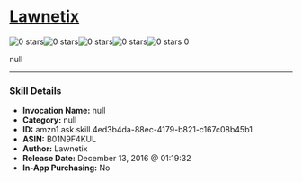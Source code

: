 # [Lawnetix](http://alexa.amazon.com/#skills/amzn1.ask.skill.4ed3b4da-88ec-4179-b821-c167c08b45b1)
![0 stars](../../images/ic_star_border_black_18dp_1x.png)![0 stars](../../images/ic_star_border_black_18dp_1x.png)![0 stars](../../images/ic_star_border_black_18dp_1x.png)![0 stars](../../images/ic_star_border_black_18dp_1x.png)![0 stars](../../images/ic_star_border_black_18dp_1x.png) 0

null

***

### Skill Details

* **Invocation Name:** null
* **Category:** null
* **ID:** amzn1.ask.skill.4ed3b4da-88ec-4179-b821-c167c08b45b1
* **ASIN:** B01N9F4KUL
* **Author:** Lawnetix
* **Release Date:** December 13, 2016 @ 01:19:32
* **In-App Purchasing:** No
